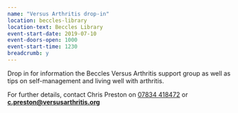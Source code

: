 ```yaml
---
name: "Versus Arthritis drop-in"
location: beccles-library
location-text: Beccles Library
event-start-date: 2019-07-10
event-doors-open: 1000
event-start-time: 1230
breadcrumb: y
---
```


Drop in for information the Beccles Versus Arthritis support group as well as tips on self-management and living well with arthritis.

For further details, contact Chris Preston on [07834 418472](tel:07834418472) or **c.preston@versusarthritis.org**

